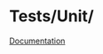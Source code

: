 # Tests/Unit/

[Documentation](https://docs.typo3.org/m/typo3/reference-coreapi/11.5/en-us/Testing/WritingUnit.html)